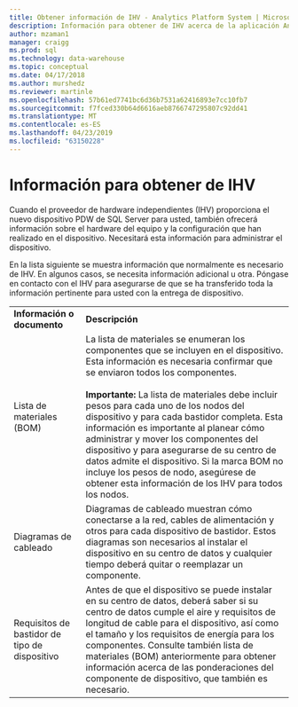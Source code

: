 ```yaml
---
title: Obtener información de IHV - Analytics Platform System | Microsoft Docs
description: Información para obtener de IHV acerca de la aplicación Analytics Platform System.
author: mzaman1
manager: craigg
ms.prod: sql
ms.technology: data-warehouse
ms.topic: conceptual
ms.date: 04/17/2018
ms.author: murshedz
ms.reviewer: martinle
ms.openlocfilehash: 57b61ed7741bc6d36b7531a62416893e7cc10fb7
ms.sourcegitcommit: f7fced330b64d6616aeb8766747295807c92dd41
ms.translationtype: MT
ms.contentlocale: es-ES
ms.lasthandoff: 04/23/2019
ms.locfileid: "63150228"
---
```

# <a name="information-to-obtain-from-your-ihv"></a>Información para obtener de IHV
Cuando el proveedor de hardware independientes (IHV) proporciona el nuevo dispositivo PDW de SQL Server para usted, también ofrecerá información sobre el hardware del equipo y la configuración que han realizado en el dispositivo. Necesitará esta información para administrar el dispositivo.  
  
En la lista siguiente se muestra información que normalmente es necesario de IHV. En algunos casos, se necesita información adicional u otra. Póngase en contacto con el IHV para asegurarse de que se ha transferido toda la información pertinente para usted con la entrega de dispositivo.  
  
|||  
|-|-|  
|**Información o documento**|**Descripción**|  
|Lista de materiales (BOM)|La lista de materiales se enumeran los componentes que se incluyen en el dispositivo. Esta información es necesaria confirmar que se enviaron todos los componentes.<br /><br />**Importante:** La lista de materiales debe incluir pesos para cada uno de los nodos del dispositivo y para cada bastidor completa. Esta información es importante al planear cómo administrar y mover los componentes del dispositivo y para asegurarse de su centro de datos admite el dispositivo. Si la marca BOM no incluye los pesos de nodo, asegúrese de obtener esta información de los IHV para todos los nodos.|  
|Diagramas de cableado|Diagramas de cableado muestran cómo conectarse a la red, cables de alimentación y otros para cada dispositivo de bastidor. Estos diagramas son necesarios al instalar el dispositivo en su centro de datos y cualquier tiempo deberá quitar o reemplazar un componente.|  
|Requisitos de bastidor de tipo de dispositivo|Antes de que el dispositivo se puede instalar en su centro de datos, deberá saber si su centro de datos cumple el aire y requisitos de longitud de cable para el dispositivo, así como el tamaño y los requisitos de energía para los componentes. Consulte también lista de materiales (BOM) anteriormente para obtener información acerca de las ponderaciones del componente de dispositivo, que también es necesario.|  
  
